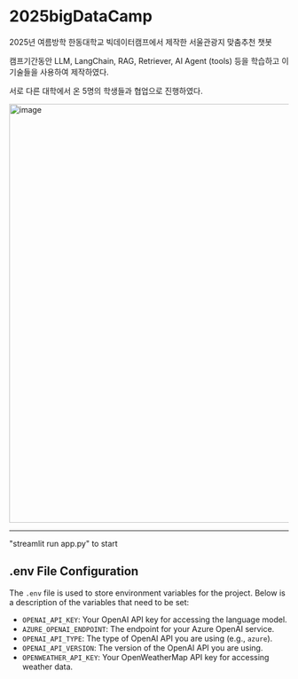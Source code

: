 # 2025bigDataCamp

2025년 여름방학 한동대학교 빅데이터캠프에서 제작한 서울관광지 맞춤추천 챗봇

캠프기간동안 LLM, LangChain, RAG, Retriever, AI Agent (tools) 등을 학습하고 이 기술들을 사용하여 제작하였다.

서로 다른 대학에서 온 5명의 학생들과 협업으로 진행하였다.

<img width="1393" height="755" alt="image" src="https://github.com/user-attachments/assets/d4b67766-b14f-4c01-aeb7-05f6506aa868" />


___

"streamlit run app.py" to start

## .env File Configuration

The `.env` file is used to store environment variables for the project. Below is a description of the variables that need to be set:

-   `OPENAI_API_KEY`: Your OpenAI API key for accessing the language model.
-   `AZURE_OPENAI_ENDPOINT`: The endpoint for your Azure OpenAI service.
-   `OPENAI_API_TYPE`: The type of OpenAI API you are using (e.g., `azure`).
-   `OPENAI_API_VERSION`: The version of the OpenAI API you are using.
-   `OPENWEATHER_API_KEY`: Your OpenWeatherMap API key for accessing weather data.
